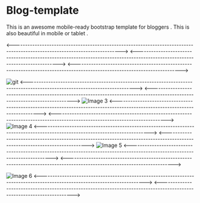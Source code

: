 # Blog-template
This is an awesome mobile-ready bootstrap template for bloggers . This is also beautiful in mobile or tablet . 

<--------------------------------------------------------------------------------------------------------------------------->
<--------------------------------------------------------------------------------------------------------------------------->
<-------------------------------------------------------------------------------------------------------------------------->



![git](https://user-images.githubusercontent.com/59229608/98460912-99ac8080-21d2-11eb-8e75-bc1846a653aa.png)
<--------------------------------------------------------------------------------------------------------------------------->
<--------------------------------------------------------------------------------------------------------------------------->
![Image 3](https://user-images.githubusercontent.com/59229608/82431889-17f45980-9ab1-11ea-9542-bb8b85b64919.png)
<---------------------------------------------------------------------------------------------------------------------------->
<---------------------------------------------------------------------------------------------------------------------------->
![Image 4](https://user-images.githubusercontent.com/59229608/82431897-19be1d00-9ab1-11ea-9f73-87bd2ae173c9.png)
<---------------------------------------------------------------------------------------------------------------------------->
<--------------------------------------------------------------------------------------------------------------------------->
![Image 5](https://user-images.githubusercontent.com/59229608/82431949-293d6600-9ab1-11ea-9a84-65bdc630611a.png)
<--------------------------------------------------------------------------------------------------------------------------->
<-------------------------------------------------------------------------------------------------------------------------->

![Image 6](https://user-images.githubusercontent.com/59229608/82431956-2a6e9300-9ab1-11ea-94bd-1d7aa08c1fb8.png)
<-------------------------------------------------------------------------------------------------------------------------->
<----------------------------------------------------------------------------------------------------------------------->

